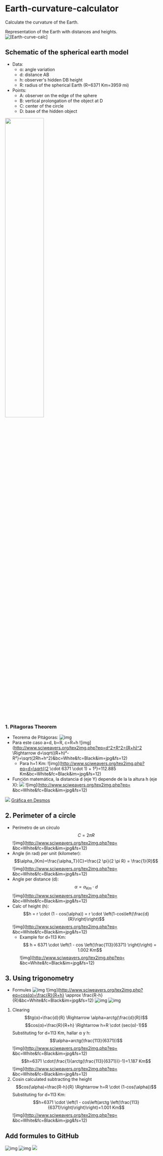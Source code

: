 # Earth-curvature-calculator
Calculate the curvature of the Earth.

Representation of the Earth with distances and heights.
![[Earth-curve-calc]](Earth-curve-calc.png)


## Schematic of the spherical earth model
- Data:
	- α: angle variation
	- d: distance AB
	- h: observer's hidden DB height
	- R: radius of the spherical Earth (R=6371 Km=3959 mi)
- Points:
	- A: observer on the edge of the sphere
	- B: vertical prolongation of the object at D
	- C: center of the circle
	- D: base of the hidden object
<img src="https://raw.githubusercontent.com/Curiosity432/Earth-curvature-calculator/main/Trigonometry-sphere.png" width=50% height=50%>

### 1. Pitagoras Theorem
- Teorema de Pitágoras: ![img](http://www.sciweavers.org/tex2img.php?eq=a²+b²=c²\Rightarrowc=\sqrt{a²+b²}&bc=White&fc=Black&im=jpg&fs=12)
- Para este caso a=d, b=R, c=R+h
  ![img](http://www.sciweavers.org/tex2img.php?eq=d^2+R^2=(R+h)^2 \Rightarrow d=\sqrt{(R+h)²-R²}=\sqrt{2Rh+h^2}&bc=White&fc=Black&im=jpg&fs=12)
	- Para h=1 Km:
	![img](http://www.sciweavers.org/tex2img.php?eq=d=\sqrt{(2 \cdot 6371 \cdot 1) + 1²}=112.885 Km&bc=White&fc=Black&im=jpg&fs=12)
- Función matemática, la distancia d (eje Y) depende de la  la altura h (eje X): 
<img src="https://render.githubusercontent.com/render/math?math=y=\sqrt{12742 x + x^2}"> ![img](http://www.sciweavers.org/tex2img.php?eq= &bc=White&fc=Black&im=jpg&fs=12)

![](Grafica-curvatura.png)
[Gráfica en Desmos](https://www.desmos.com/calculator/cbdgduxedl)

## 2. Perimeter of a circle
- Perímetro de un círculo
$$C=2 \pi R$$ ![img](http://www.sciweavers.org/tex2img.php?eq= &bc=White&fc=Black&im=jpg&fs=12)
- Angle (in rad) per unit (kilometer):
$$\alpha_{Km}=\frac{\alpha_T}{C}=\frac{2 \pi}{2 \pi R} = \frac{1}{R}$$ ![img](http://www.sciweavers.org/tex2img.php?eq= &bc=White&fc=Black&im=jpg&fs=12)
- Angle per distance (d):
$$\alpha=\alpha_{Km} \cdot d$$ ![img](http://www.sciweavers.org/tex2img.php?eq= &bc=White&fc=Black&im=jpg&fs=12)
- Calc of height (h):
$$h = r \cdot (1 - cos(\alpha)) = r \cdot \left(1-cos\left(\frac{d}{R}\right)\right)$$ ![img](http://www.sciweavers.org/tex2img.php?eq= &bc=White&fc=Black&im=jpg&fs=12)
	- Example for d=113 Km:
$$ h = 6371 \cdot \left(1 - cos \left(\frac{113}{6371} \right)\right) = 1.002 Km$$ ![img](http://www.sciweavers.org/tex2img.php?eq= &bc=White&fc=Black&im=jpg&fs=12)

## 3. Using trigonometry
- Formules
![img](http://www.sciweavers.org/tex2img.php?eq=sin^2(\alpha)+cos^2(α)=1&bc=White&fc=Black&im=jpg&fs=12)
![img](http://www.sciweavers.org/tex2img.php?eq=cos(α)=\frac{R}{R+h} \approx \frac{R-h}{R}&bc=White&fc=Black&im=jpg&fs=12)
![img](http://www.sciweavers.org/tex2img.php?eq=sin(α)=\frac{d}{R+h}&bc=White&fc=Black&im=jpg&fs=12)
![img](http://www.sciweavers.org/tex2img.php?eq=tg(α)=\frac{d}{R}&bc=White&fc=Black&im=jpg&fs=12)

1. Clearing
$$tg(α)=\frac{d}{R} \Rightarrow \alpha=arctg(\frac{d}{R})$$
$$cos(α)=\frac{R}{R+h} \Rightarrow h=R \cdot (sec(α)-1)$$
	Substituting for d=113 Km, hallar α y h:
	$$\alpha=arctg(\frac{113}{6371})$$ ![img](http://www.sciweavers.org/tex2img.php?eq= &bc=White&fc=Black&im=jpg&fs=12)
	$$h=6371 \cdot(\frac{1}{arctg(\frac{113}{6371})}-1)=1.187 Km$$ ![img](http://www.sciweavers.org/tex2img.php?eq= &bc=White&fc=Black&im=jpg&fs=12)
2. Cosin calculated subtracting the height
$$cos(\alpha)=\frac{R-h}{R} \Rightarrow h=R \cdot (1-cos(\alpha))$$
	Substituting for d=113 Km:
	$$h=6371 \cdot \left(1 - cos\left(arctg \left(\frac{113}{6371}\right)\right)\right)=1.001 Km$$ ![img](http://www.sciweavers.org/tex2img.php?eq= &bc=White&fc=Black&im=jpg&fs=12)
	
	
	

## Add formules to GitHub
![img](https://latex.codecogs.com/svg.image?sin^2(\alpha)&plus;cos^2(\alpha)=1)
![img](http://www.sciweavers.org/tex2img.php?eq=sin^2(\alpha)&plus;cos^2(\alpha)=1&bc=White&fc=Black&im=jpg&fs=12)
<img src="https://render.githubusercontent.com/render/math?math=sin^2(\alpha)&plus;cos^2(\alpha)=1">
